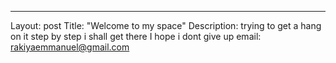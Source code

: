 ---
Layout: post
Title: "Welcome to my space"
Description: 
trying to get a hang on it
step by step i shall get there
I hope i dont give up
email: rakiyaemmanuel@gmail.com
